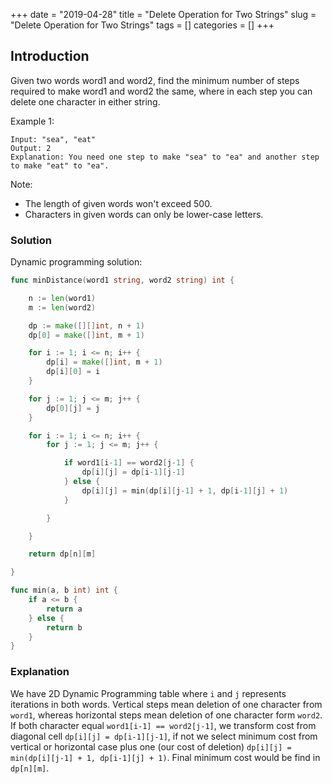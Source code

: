 +++
date = "2019-04-28"
title = "Delete Operation for Two Strings"
slug = "Delete Operation for Two Strings"
tags = []
categories = []
+++

## Introduction

Given two words word1 and word2, find the minimum number of steps required to make word1 and word2 the same, where in each step you can delete one character in either string.

Example 1:
```
Input: "sea", "eat"
Output: 2
Explanation: You need one step to make "sea" to "ea" and another step to make "eat" to "ea".
```
Note:
* The length of given words won't exceed 500.
* Characters in given words can only be lower-case letters.


### Solution

Dynamic programming solution:
``` go
func minDistance(word1 string, word2 string) int {

    n := len(word1)
    m := len(word2)

    dp := make([][]int, n + 1)
    dp[0] = make([]int, m + 1)

    for i := 1; i <= n; i++ {
        dp[i] = make([]int, m + 1)
        dp[i][0] = i
    }

    for j := 1; j <= m; j++ {
        dp[0][j] = j
    }

    for i := 1; i <= n; i++ {
        for j := 1; j <= m; j++ {

            if word1[i-1] == word2[j-1] {
                dp[i][j] = dp[i-1][j-1]
            } else {
                dp[i][j] = min(dp[i][j-1] + 1, dp[i-1][j] + 1)
            }

        }

    }

    return dp[n][m]

}

func min(a, b int) int {
    if a <= b {
        return a
    } else {
        return b
    }
}
```

### Explanation

We have 2D Dynamic Programming table where `i` and `j` represents iterations in both words. Vertical steps mean deletion of one character from `word1`, whereas horizontal steps mean deletion of one character form `word2`. If both character equal `word1[i-1] == word2[j-1]`, we transform cost from diagonal cell `dp[i][j] = dp[i-1][j-1]`, if not we select minimum cost from vertical or horizontal case plus one (our cost of deletion) `dp[i][j] = min(dp[i][j-1] + 1, dp[i-1][j] + 1)`.
Final minimum cost would be find in `dp[n][m]`.
